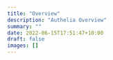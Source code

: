 ```yaml
---
title: "Overview"
description: "Authelia Overview"
summary: ""
date: 2022-06-15T17:51:47+10:00
draft: false
images: []
---
```

